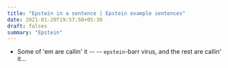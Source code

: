 ```yaml
---
title: "Epstein in a sentence | Epstein example sentences"
date: 2021-01-20T19:57:50+05:30
draft: falses
summary: "Epstein"
---
```

- Some of 'em are callin' it -- -- `epstein`-barr virus, and the rest are callin' it...
                 
